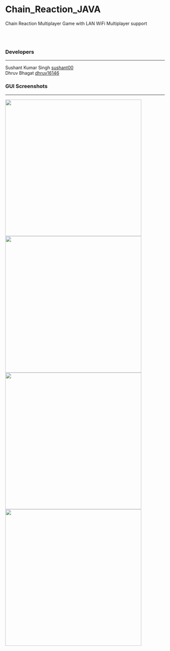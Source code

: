  # Chain_Reaction_JAVA
 Chain Reaction Multiplayer Game with LAN WiFi Multiplayer support

<br><br>
<h3>Developers</h3>
    
-----------------------------------------------------------------------------------------------------------------------------------

Sushant Kumar Singh        [sushant00](https://github.com/sushant00)
<br>
Dhruv Bhagat  [dhruv16146](https://github.com/dhruv16146)
<br>


<h3>GUI Screenshots </h3>

-----------------------------------------------------------------------------------------------------------------------------------

<img src="https://raw.githubusercontent.com/sushant00/Chain_Reaction_JAVA/master/UI_Screenshot/home1.png" width="430"></img>
<img src="https://raw.githubusercontent.com/sushant00/Chain_Reaction_JAVA/master/UI_Screenshot/home2.png" width="430"></img><br>
<img src="https://raw.githubusercontent.com/sushant00/Chain_Reaction_JAVA/master/UI_Screenshot/settings.png" width="430"></img>
<img src="https://raw.githubusercontent.com/sushant00/Chain_Reaction_JAVA/master/UI_Screenshot/grid.png" width="430"></img>
